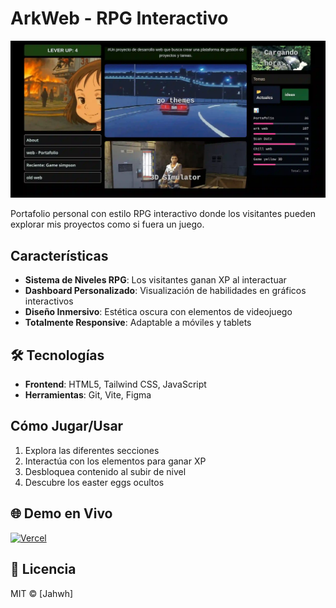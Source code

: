 # ArkWeb -  RPG Interactivo

![Preview](banner.webp)


Portafolio personal con estilo RPG interactivo donde los visitantes pueden explorar mis proyectos como si fuera un juego.

##  Características

- **Sistema de Niveles RPG**: Los visitantes ganan XP al interactuar
- **Dashboard Personalizado**: Visualización de habilidades en gráficos interactivos
- **Diseño Inmersivo**: Estética oscura con elementos de videojuego
- **Totalmente Responsive**: Adaptable a móviles y tablets

## 🛠 Tecnologías

<!-- [![Tech Stack](https://skillicons.dev/icons?i=html,tailwind,js,react,git)](https://skillicons.dev) -->

- **Frontend**: HTML5, Tailwind CSS, JavaScript
- **Herramientas**: Git, Vite, Figma

##  Cómo Jugar/Usar

1. Explora las diferentes secciones
2. Interactúa con los elementos para ganar XP
3. Desbloquea contenido al subir de nivel
4. Descubre los easter eggs ocultos

## 🌐 Demo en Vivo

[![Vercel](https://img.shields.io/badge/Visitar-Sitio_Web-green?style=for-the-badge&logo=vercel)](https://tu-url-deploy.com)

## 📄 Licencia

MIT © [Jahwh]